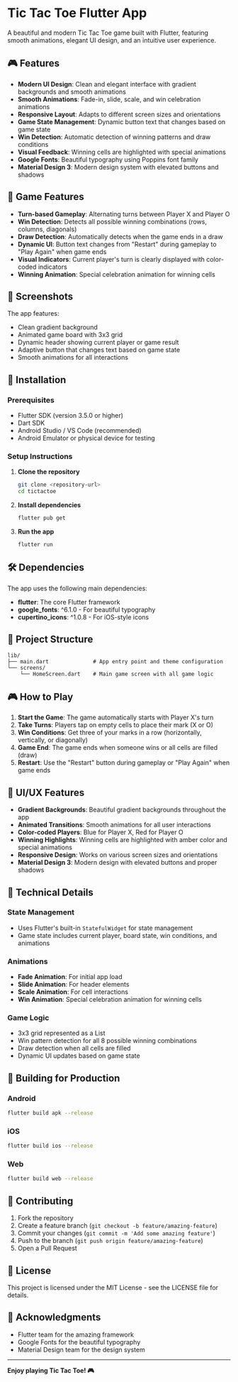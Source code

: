# Tic Tac Toe Flutter App

A beautiful and modern Tic Tac Toe game built with Flutter, featuring smooth animations, elegant UI design, and an intuitive user experience.

## 🎮 Features

- **Modern UI Design**: Clean and elegant interface with gradient backgrounds and smooth animations
- **Smooth Animations**: Fade-in, slide, scale, and win celebration animations
- **Responsive Layout**: Adapts to different screen sizes and orientations
- **Game State Management**: Dynamic button text that changes based on game state
- **Win Detection**: Automatic detection of winning patterns and draw conditions
- **Visual Feedback**: Winning cells are highlighted with special animations
- **Google Fonts**: Beautiful typography using Poppins font family
- **Material Design 3**: Modern design system with elevated buttons and shadows

## 🎯 Game Features

- **Turn-based Gameplay**: Alternating turns between Player X and Player O
- **Win Detection**: Detects all possible winning combinations (rows, columns, diagonals)
- **Draw Detection**: Automatically detects when the game ends in a draw
- **Dynamic UI**: Button text changes from "Restart" during gameplay to "Play Again" when game ends
- **Visual Indicators**: Current player's turn is clearly displayed with color-coded indicators
- **Winning Animation**: Special celebration animation for winning cells

## 📱 Screenshots

The app features:
- Clean gradient background
- Animated game board with 3x3 grid
- Dynamic header showing current player or game result
- Adaptive button that changes text based on game state
- Smooth animations for all interactions

## 🚀 Installation

### Prerequisites

- Flutter SDK (version 3.5.0 or higher)
- Dart SDK
- Android Studio / VS Code (recommended)
- Android Emulator or physical device for testing

### Setup Instructions

1. **Clone the repository**
   ```bash
   git clone <repository-url>
   cd tictactoe
   ```

2. **Install dependencies**
   ```bash
   flutter pub get
   ```

3. **Run the app**
   ```bash
   flutter run
   ```

## 🛠️ Dependencies

The app uses the following main dependencies:

- **flutter**: The core Flutter framework
- **google_fonts**: ^6.1.0 - For beautiful typography
- **cupertino_icons**: ^1.0.8 - For iOS-style icons

## 📁 Project Structure

```
lib/
├── main.dart              # App entry point and theme configuration
└── screens/
    └── HomeScreen.dart    # Main game screen with all game logic
```

## 🎮 How to Play

1. **Start the Game**: The game automatically starts with Player X's turn
2. **Take Turns**: Players tap on empty cells to place their mark (X or O)
3. **Win Conditions**: Get three of your marks in a row (horizontally, vertically, or diagonally)
4. **Game End**: The game ends when someone wins or all cells are filled (draw)
5. **Restart**: Use the "Restart" button during gameplay or "Play Again" when game ends

## 🎨 UI/UX Features

- **Gradient Backgrounds**: Beautiful gradient backgrounds throughout the app
- **Animated Transitions**: Smooth animations for all user interactions
- **Color-coded Players**: Blue for Player X, Red for Player O
- **Winning Highlights**: Winning cells are highlighted with amber color and special animations
- **Responsive Design**: Works on various screen sizes and orientations
- **Material Design 3**: Modern design with elevated buttons and proper shadows

## 🔧 Technical Details

### State Management
- Uses Flutter's built-in `StatefulWidget` for state management
- Game state includes current player, board state, win conditions, and animations

### Animations
- **Fade Animation**: For initial app load
- **Slide Animation**: For header elements
- **Scale Animation**: For cell interactions
- **Win Animation**: Special celebration animation for winning cells

### Game Logic
- 3x3 grid represented as a List<String>
- Win pattern detection for all 8 possible winning combinations
- Draw detection when all cells are filled
- Dynamic UI updates based on game state

## 🚀 Building for Production

### Android
```bash
flutter build apk --release
```

### iOS
```bash
flutter build ios --release
```

### Web
```bash
flutter build web --release
```

## 🤝 Contributing

1. Fork the repository
2. Create a feature branch (`git checkout -b feature/amazing-feature`)
3. Commit your changes (`git commit -m 'Add some amazing feature'`)
4. Push to the branch (`git push origin feature/amazing-feature`)
5. Open a Pull Request

## 📄 License

This project is licensed under the MIT License - see the LICENSE file for details.

## 🙏 Acknowledgments

- Flutter team for the amazing framework
- Google Fonts for the beautiful typography
- Material Design team for the design system

---

**Enjoy playing Tic Tac Toe! 🎮**
